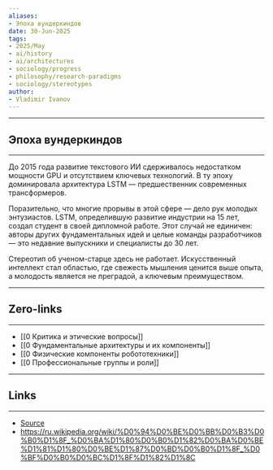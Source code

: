 ```yaml
---
aliases: 
- Эпоха вундеркиндов 
date: 30-Jun-2025
tags:
- 2025/May
- ai/history
- ai/architectures
- sociology/progress
- philosophy/research-paradigms
- sociology/stereotypes
author:
- Vladimir Ivanov
---
```

-----
##  Эпоха вундеркиндов 
-----
До 2015 года развитие текстового ИИ сдерживалось недостатком мощности GPU и отсутствием ключевых технологий. В ту эпоху доминировала архитектура LSTM — предшественник современных трансформеров.

Поразительно, что многие прорывы в этой сфере — дело рук молодых энтузиастов. LSTM, определившую развитие индустрии на 15 лет, создал студент в своей дипломной работе. Этот случай не единичен: авторы других фундаментальных идей и целые команды разработчиков — это недавние выпускники и специалисты до 30 лет.

Стереотип об ученом-старце здесь не работает. Искусственный интеллект стал областью, где свежесть мышления ценится выше опыта, а молодость является не преградой, а ключевым преимуществом.

---
## Zero-links
---
- [[0 Критика и этические вопросы]]
- [[0 Фундаментальные архитектуры и их компоненты]]
- [[0 Физические компоненты робототехники]]
- [[0 Профессиональные группы и роли]]

---
## Links
---
- [Source](https://t.me/turboproject/1701)
- https://ru.wikipedia.org/wiki/%D0%94%D0%BE%D0%BB%D0%B3%D0%B0%D1%8F_%D0%BA%D1%80%D0%B0%D1%82%D0%BA%D0%BE%D1%81%D1%80%D0%BE%D1%87%D0%BD%D0%B0%D1%8F_%D0%BF%D0%B0%D0%BC%D1%8F%D1%82%D1%8C